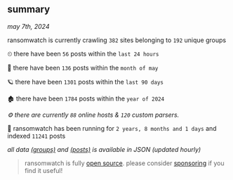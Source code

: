 
## summary
_may 7th, 2024_

ransomwatch is currently crawling `382` sites belonging to `192` unique groups

⏲ there have been `56` posts within the `last 24 hours`

🦈 there have been `136` posts within the `month of may`

🪐 there have been `1301` posts within the `last 90 days`

🏚 there have been `1784` posts within the `year of 2024`

_⚙️ there are currently `88` online hosts & `120` custom parsers._

🦕 ransomwatch has been running for `2 years, 8 months and 1 days` and indexed `11241` posts

_all data  [(groups)](http://ransomwhat.telemetry.ltd/groups) and [(posts)](http://ransomwhat.telemetry.ltd/posts) is available in JSON (updated hourly)_

> ransomwatch is fully [open source](https://github.com/joshhighet/ransomwatch#ransomwatch--). please consider [sponsoring](https://github.com/sponsors/joshhighet) if you find it useful!
